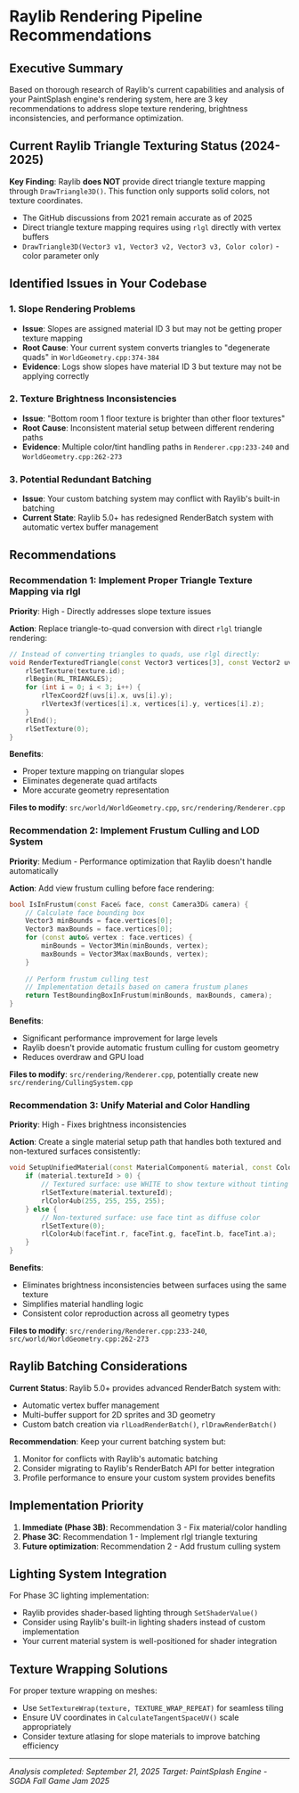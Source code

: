 # Raylib Rendering Pipeline Recommendations

## Executive Summary

Based on thorough research of Raylib's current capabilities and analysis of your PaintSplash engine's rendering system, here are 3 key recommendations to address slope texture rendering, brightness inconsistencies, and performance optimization.

## Current Raylib Triangle Texturing Status (2024-2025)

**Key Finding**: Raylib **does NOT** provide direct triangle texture mapping through `DrawTriangle3D()`. This function only supports solid colors, not texture coordinates.

- The GitHub discussions from 2021 remain accurate as of 2025
- Direct triangle texture mapping requires using `rlgl` directly with vertex buffers
- `DrawTriangle3D(Vector3 v1, Vector3 v2, Vector3 v3, Color color)` - color parameter only

## Identified Issues in Your Codebase

### 1. Slope Rendering Problems
- **Issue**: Slopes are assigned material ID 3 but may not be getting proper texture mapping
- **Root Cause**: Your current system converts triangles to "degenerate quads" in `WorldGeometry.cpp:374-384`
- **Evidence**: Logs show slopes have material ID 3 but texture may not be applying correctly

### 2. Texture Brightness Inconsistencies  
- **Issue**: "Bottom room 1 floor texture is brighter than other floor textures"
- **Root Cause**: Inconsistent material setup between different rendering paths
- **Evidence**: Multiple color/tint handling paths in `Renderer.cpp:233-240` and `WorldGeometry.cpp:262-273`

### 3. Potential Redundant Batching
- **Issue**: Your custom batching system may conflict with Raylib's built-in batching
- **Current State**: Raylib 5.0+ has redesigned RenderBatch system with automatic vertex buffer management

## Recommendations

### Recommendation 1: Implement Proper Triangle Texture Mapping via rlgl

**Priority**: High - Directly addresses slope texture issues

**Action**: Replace triangle-to-quad conversion with direct `rlgl` triangle rendering:

```cpp
// Instead of converting triangles to quads, use rlgl directly:
void RenderTexturedTriangle(const Vector3 vertices[3], const Vector2 uvs[3], Texture2D texture) {
    rlSetTexture(texture.id);
    rlBegin(RL_TRIANGLES);
    for (int i = 0; i < 3; i++) {
        rlTexCoord2f(uvs[i].x, uvs[i].y);
        rlVertex3f(vertices[i].x, vertices[i].y, vertices[i].z);
    }
    rlEnd();
    rlSetTexture(0);
}
```

**Benefits**:
- Proper texture mapping on triangular slopes
- Eliminates degenerate quad artifacts
- More accurate geometry representation

**Files to modify**: `src/world/WorldGeometry.cpp`, `src/rendering/Renderer.cpp`

### Recommendation 2: Implement Frustum Culling and LOD System

**Priority**: Medium - Performance optimization that Raylib doesn't handle automatically

**Action**: Add view frustum culling before face rendering:

```cpp
bool IsInFrustum(const Face& face, const Camera3D& camera) {
    // Calculate face bounding box
    Vector3 minBounds = face.vertices[0];
    Vector3 maxBounds = face.vertices[0];
    for (const auto& vertex : face.vertices) {
        minBounds = Vector3Min(minBounds, vertex);
        maxBounds = Vector3Max(maxBounds, vertex);
    }
    
    // Perform frustum culling test
    // Implementation details based on camera frustum planes
    return TestBoundingBoxInFrustum(minBounds, maxBounds, camera);
}
```

**Benefits**:
- Significant performance improvement for large levels
- Raylib doesn't provide automatic frustum culling for custom geometry
- Reduces overdraw and GPU load

**Files to modify**: `src/rendering/Renderer.cpp`, potentially create new `src/rendering/CullingSystem.cpp`

### Recommendation 3: Unify Material and Color Handling

**Priority**: High - Fixes brightness inconsistencies

**Action**: Create a single material setup path that handles both textured and non-textured surfaces consistently:

```cpp
void SetupUnifiedMaterial(const MaterialComponent& material, const Color& faceTint) {
    if (material.textureId > 0) {
        // Textured surface: use WHITE to show texture without tinting
        rlSetTexture(material.textureId);
        rlColor4ub(255, 255, 255, 255);
    } else {
        // Non-textured surface: use face tint as diffuse color
        rlSetTexture(0);
        rlColor4ub(faceTint.r, faceTint.g, faceTint.b, faceTint.a);
    }
}
```

**Benefits**:
- Eliminates brightness inconsistencies between surfaces using the same texture
- Simplifies material handling logic
- Consistent color reproduction across all geometry types

**Files to modify**: `src/rendering/Renderer.cpp:233-240`, `src/world/WorldGeometry.cpp:262-273`

## Raylib Batching Considerations

**Current Status**: Raylib 5.0+ provides advanced RenderBatch system with:
- Automatic vertex buffer management  
- Multi-buffer support for 2D sprites and 3D geometry
- Custom batch creation via `rlLoadRenderBatch()`, `rlDrawRenderBatch()`

**Recommendation**: Keep your current batching system but:
1. Monitor for conflicts with Raylib's automatic batching
2. Consider migrating to Raylib's RenderBatch API for better integration
3. Profile performance to ensure your custom system provides benefits

## Implementation Priority

1. **Immediate (Phase 3B)**: Recommendation 3 - Fix material/color handling
2. **Phase 3C**: Recommendation 1 - Implement rlgl triangle texturing  
3. **Future optimization**: Recommendation 2 - Add frustum culling system

## Lighting System Integration

For Phase 3C lighting implementation:
- Raylib provides shader-based lighting through `SetShaderValue()`
- Consider using Raylib's built-in lighting shaders instead of custom implementation
- Your current material system is well-positioned for shader integration

## Texture Wrapping Solutions

For proper texture wrapping on meshes:
- Use `SetTextureWrap(texture, TEXTURE_WRAP_REPEAT)` for seamless tiling
- Ensure UV coordinates in `CalculateTangentSpaceUV()` scale appropriately
- Consider texture atlasing for slope materials to improve batching efficiency

---

*Analysis completed: September 21, 2025*
*Target: PaintSplash Engine - SGDA Fall Game Jam 2025*